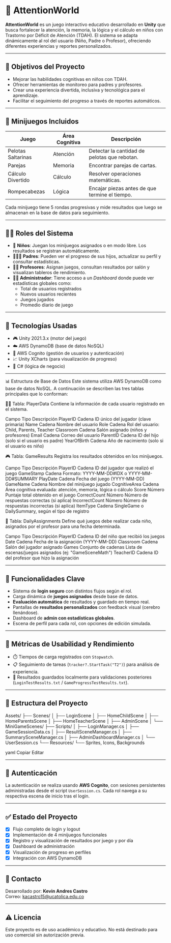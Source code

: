 # 🧠 AttentionWorld

**AttentionWorld** es un juego interactivo educativo desarrollado en **Unity** que busca fortalecer la atención, la memoria, la lógica y el cálculo en niños con Trastorno por Déficit de Atención (TDAH). El sistema se adapta dinámicamente al rol del usuario (Niño, Padre o Profesor), ofreciendo diferentes experiencias y reportes personalizados.

---

## 🎯 Objetivos del Proyecto

- Mejorar las habilidades cognitivas en niños con TDAH.
- Ofrecer herramientas de monitoreo para padres y profesores.
- Crear una experiencia divertida, inclusiva y tecnológica para el aprendizaje.
- Facilitar el seguimiento del progreso a través de reportes automáticos.

---

## 🧩 Minijuegos Incluidos

| Juego                | Área Cognitiva | Descripción                                |
|---------------------|----------------|--------------------------------------------|
| Pelotas Saltarinas  | Atención       | Detectar la cantidad de pelotas que rebotan. |
| Parejas             | Memoria        | Encontrar parejas de cartas.                |
| Cálculo Divertido   | Cálculo        | Resolver operaciones matemáticas.           |
| Rompecabezas        | Lógica         | Encajar piezas antes de que termine el tiempo. |

Cada minijuego tiene 5 rondas progresivas y mide resultados que luego se almacenan en la base de datos para seguimiento.

---

## 🧑‍🏫 Roles del Sistema

- 👶 **Niños**: Juegan los minijuegos asignados o en modo libre. Los resultados se registran automáticamente.
- 👨‍👩‍👧 **Padres**: Pueden ver el progreso de sus hijos, actualizar su perfil y consultar estadísticas.
- 👩‍🏫 **Profesores**: Asignan juegos, consultan resultados por salón y visualizan tableros de rendimiento.
- 🧑‍💼 **Administrador**: Tiene acceso a un *Dashboard* donde puede ver estadísticas globales como:
  - Total de usuarios registrados
  - Nuevos usuarios recientes
  - Juegos jugados
  - Promedio diario de juego

---

## 💾 Tecnologías Usadas

- 🎮 Unity 2021.3.x (motor del juego)
- ☁️ AWS DynamoDB (base de datos NoSQL)
- 🔐 AWS Cognito (gestión de usuarios y autenticación)
- 📈 Unity XCharts (para visualización de progreso)
- 🧠 C# (lógica de negocio)

---

📊 Estructura de Base de Datos
Este sistema utiliza AWS DynamoDB como base de datos NoSQL. A continuación se describen las tres tablas principales que lo conforman:

🧍‍♂️ Tabla: PlayerData
Contiene la información de cada usuario registrado en el sistema.

Campo	Tipo	Descripción
PlayerID	Cadena	ID único del jugador (clave primaria)
Name	Cadena	Nombre del usuario
Role	Cadena	Rol del usuario: Child, Parents, Teacher
Classroom	Cadena	Salón asignado (niños y profesores)
Email	Cadena	Correo del usuario
ParentID	Cadena	ID del hijo (solo si el usuario es padre)
YearOfBirth	Cadena	Año de nacimiento (solo si el usuario es niño)

🎮 Tabla: GameResults
Registra los resultados obtenidos en los minijuegos.

Campo	Tipo	Descripción
PlayerID	Cadena	ID del jugador que realizó el juego
GameStamp	Cadena	Formato: YYYY-MM-DD#IDX o YYYY-MM-DD#SUMMARY
PlayDate	Cadena	Fecha del juego (YYYY-MM-DD)
GameName	Cadena	Nombre del minijuego jugado
CognitiveArea	Cadena	Área cognitiva evaluada: atención, memoria, lógica o cálculo
Score	Número	Puntaje total obtenido en el juego
CorrectCount	Número	Número de respuestas correctas (si aplica)
IncorrectCount	Número	Número de respuestas incorrectas (si aplica)
ItemType	Cadena	SingleGame o DailySummary, según el tipo de registro

📅 Tabla: DailyAssignments
Define qué juegos debe realizar cada niño, asignados por el profesor para una fecha determinada.

Campo	Tipo	Descripción
PlayerID	Cadena	ID del niño que recibió los juegos
Date	Cadena	Fecha de la asignación (YYYY-MM-DD)
Classroom	Cadena	Salón del jugador asignado
Games	Conjunto de cadenas	Lista de escenas/juegos asignados (ej: "GameSceneMath")
TeacherID	Cadena	ID del profesor que hizo la asignación

---

## 🧠 Funcionalidades Clave

- Sistema de **login seguro** con distintos flujos según el rol.
- Carga dinámica de **juegos asignados** desde base de datos.
- **Evaluación automática** de resultados y guardado en tiempo real.
- Pantallas de **resultados personalizados** con feedback visual (cerebro llenándose).
- Dashboard de **admin con estadísticas globales**.
- Escena de perfil para cada rol, con opciones de edición simulada.

---

## 🧪 Métricas de Usabilidad y Rendimiento

- ⏱️ Tiempos de carga registrados con `Stopwatch`.
- 📋 Seguimiento de tareas (`tracker?.StartTask("T2")`) para análisis de experiencia.
- 🧾 Resultados guardados localmente para validaciones posteriores (`LoginTestResults.txt` / `GameProgressTestResults.txt`).

---

## 📂 Estructura del Proyecto

Assets/
├── Scenes/
│ ├── LoginScene
│ ├── HomeChildScene
│ ├── HomeParentsScene
│ ├── HomeTeacherScene
│ ├── AdminScene
│ └── MiniGameScenes/
├── Scripts/
│ ├── LoginManager.cs
│ ├── GameSessionData.cs
│ ├── ResultSceneManager.cs
│ ├── SummarySceneManager.cs
│ ├── AdminDashboardManager.cs
│ └── UserSession.cs
└── Resources/
└── Sprites, Icons, Backgrounds

yaml
Copiar
Editar

---

## 🔐 Autenticación

La autenticación se realiza usando **AWS Cognito**, con sesiones persistentes administradas desde el script `UserSession.cs`. Cada rol navega a su respectiva escena de inicio tras el login.

---

## ✅ Estado del Proyecto

- [x] Flujo completo de login y logout
- [x] Implementación de 4 minijuegos funcionales
- [x] Registro y visualización de resultados por juego y por día
- [x] Dashboard de administración
- [x] Visualización de progreso en perfiles
- [x] Integración con AWS DynamoDB

---

## 📩 Contacto

Desarrollado por: **Kevin Andres Castro**  
Correo: kacastro15@ucatolica.edu.co

---

## ⚠️ Licencia

Este proyecto es de uso académico y educativo. No está destinado para uso comercial sin autorización previa.

